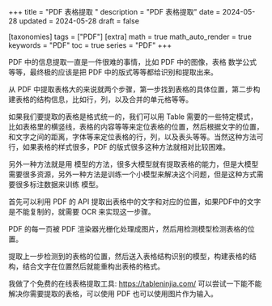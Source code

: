 +++
title = "PDF 表格提取 "
description = "PDF 表格提取"
date = 2024-05-28
updated = 2024-05-28
draft = false

[taxonomies]
tags = ["PDF"]
[extra]
math = true
math_auto_render = true
keywords = "PDF"
toc = true
series = "PDF"
+++

PDF 中的信息提取一直是一件很难的事情，比如 PDF 中的图像，表格 数学公式等等，最终极的应该是把 PDF 中的版式等等都给识别和提取出来。

从 PDF 中提取表格大的来说就两个步骤，第一步找到表格的具体位置，第二步构建表格的结构信息，比如行，列，以及合并的单元格等等。

如果我们要提取的表格是格式统一的，我们可以用 Table 需要的一些特定模式，比如表格里的横竖线，表格的内容等等来定位表格的位置，然后根据文字的位置，和文字之间的距离，字体等来定位表格的行，列，以及表头等等。当然这种方法可行，如果表格的样式很多，PDF 的版式很多这种方法就相对比较困难。

另外一种方法就是用 模型的方法，很多大模型就有提取表格的能力，但是大模型需要很多资源，另外一种方法是训练一个小模型来解决这个问题，但是这种方式需要很多标注数据来训练 模型。

首先可以利用 PDF 的 API 提取出表格中的文字和对应的位置，如果PDF中的文字是不能复制的，就需要 OCR 来实现这一步骤。

PDF 的每一页被 PDF 渲染器光栅化处理成图片，然后用检测模型检测表格的位置。

提取上一步检测到的表格的位置，然后送入表格结构识别的模型，构建表格的结构，结合文字在位置然后就能重构出表格的格式。

我做了个免费的在线表格提取工具: https://tableninjia.com/ 可以尝试一下能不能解决你需要提取的表格，可以使用 PDF 也可以使用图片作为输入。
